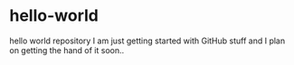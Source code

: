 # hello-world
hello world repository
I am just getting started with GitHub stuff and I plan on getting the hand of it soon..
